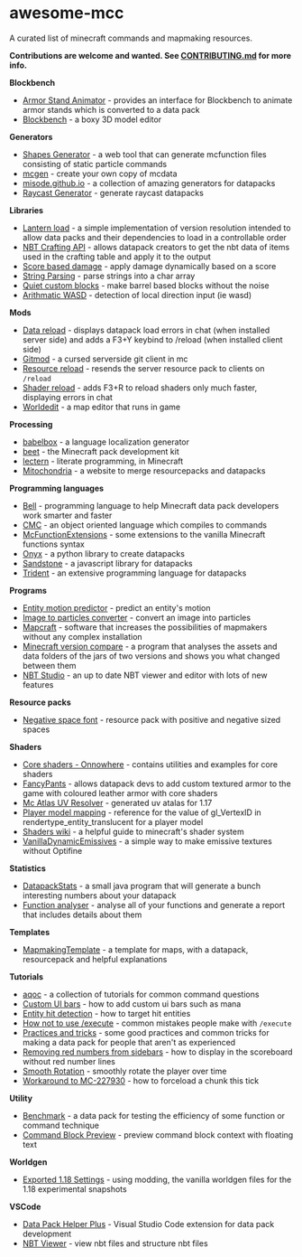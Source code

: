 # awesome-mcc
A curated list of minecraft commands and mapmaking resources.

**Contributions are welcome and wanted. See [CONTRIBUTING.md](CONTRIBUTING.md) for more info.**

**Blockbench**
- [Armor Stand Animator](https://github.com/DoubleF3lix/Armor-Stand-Animator) - provides an interface for Blockbench to animate armor stands which is converted to a data pack
- [Blockbench](https://www.blockbench.net) - a boxy 3D model editor

**Generators**
- [Shapes Generator](https://chencmd.github.io/Shapes-Generator/) - a web tool that can generate mcfunction files consisting of static particle commands
- [mcgen](https://github.com/Arcensoth/mcgen) - create your own copy of mcdata
- [misode.github.io](https://misode.github.io) - a collection of amazing generators for datapacks
- [Raycast Generator](https://skylinerw.com/vdvman1/raycast/) - generate raycast datapacks

**Libraries**
- [Lantern load](https://github.com/LanternMC/load) - a simple implementation of version resolution intended to allow data packs and their dependencies to load in a controllable order
- [NBT Crafting API](https://github.com/BigPapi13/NBT-Crafting-API) - allows datapack creators to get the nbt data of items used in the crafting table and apply it to the output
- [Score based damage](https://github.com/ErrorCraft/Score-Based-Damage/releases) - apply damage dynamically based on a score
- [String Parsing](https://github.com/5uso/String-Parser) - parse strings into a char array
- [Quiet custom blocks](https://github.com/Ellivers/QCB) - make barrel based blocks without the noise
- [Arithmatic WASD](https://github.com/MulverineX/wasd_arithmetic) - detection of local direction input (ie wasd)

**Mods**
- [Data reload](https://www.curseforge.com/minecraft/mc-mods/data-reload) - displays datapack load errors in chat (when installed server side) and adds a F3+Y keybind to /reload (when installed client side)
- [Gitmod](https://github.com/rx-modules/GitMod) - a cursed serverside git client in mc
- [Resource reload](https://github.com/PotatoPresident/resource-reload/tree/1.0.0) - resends the server resource pack to clients on `/reload`
- [Shader reload](https://www.curseforge.com/minecraft/mc-mods/shader-reload) - adds F3+R to reload shaders only much faster, displaying errors in chat
- [Worldedit](https://www.curseforge.com/minecraft/mc-mods/worldedit) - a map editor that runs in game

**Processing**
- [babelbox](https://github.com/OrangeUtan/babelbox) - a language localization generator
- [beet](https://github.com/mcbeet/beet) - the Minecraft pack development kit
- [lectern](https://github.com/mcbeet/lectern) - literate programming, in Minecraft
- [Mitochondria](https://mito.thenuclearnexus.live/) - a website to merge resourcepacks and datapacks

**Programming languages**
- [Bell](https://github.com/Miestrode/bell) - programming language to help Minecraft data pack developers work smarter and faster
- [CMC](https://github.com/Command-Master/CMC) - an object oriented language which compiles to commands
- [McFunctionExtensions](https://github.com/cgytrus/MCFunctionExtensions) - some extensions to the vanilla Minecraft functions syntax
- [Onyx](https://pypi.org/project/onyx-mclib) - a python library to create datapacks
- [Sandstone](https://github.com/TheMrZZ/Sandstone) - a javascript library for datapacks
- [Trident](https://energyxxer.com/trident/) - an extensive programming language for datapacks

**Programs**
- [Entity motion predictor](https://www.desmos.com/calculator/z7ouukcemh) - predict an entity's motion
- [Image to particles converter](https://github.com/RedCocoon/PythonSiphon/blob/main/minecraft-tools/image_to_particles_converter.py) - convert an image into particles
- [Mapcraft](https://mapcraft.app/) - software that increases the possibilities of mapmakers without any complex installation
- [Minecraft version compare](https://github.com/Plagiatus/mc-version-compare/releases) - a program that analyses the assets and data folders of the jars of two versions and shows you what changed between them
- [NBT Studio](https://github.com/tryashtar/nbt-studio) - an up to date NBT viewer and editor with lots of new features

**Resource packs**
- [Negative space font](https://github.com/AmberWat/NegativeSpaceFont/blob/master/README.md) - resource pack with positive and negative sized spaces

**Shaders**
- [Core shaders - Onnowhere](https://github.com/onnowhere/core_shaders) - contains utilities and examples for core shaders
- [FancyPants](https://github.com/Ancientkingg/fancyPants) - allows datapack devs to add custom textured armor to the game with coloured leather armor with core shaders
- [Mc Atlas UV Resolver](https://github.com/OrangeUtan/mc-atlas-uv-resolver/releases) - generated uv atalas for 1.17
- [Player model mapping](https://user-images.githubusercontent.com/30565442/132574881-47defa76-cbe7-420d-9ca4-56b743666eca.png) - reference for the value of gl_VertexID in rendertype_entity_translucent for a player model
- [Shaders wiki](https://github.com/ShockMicro/Minecraft-Shaders/wiki) - a helpful guide to minecraft's shader system
- [VanillaDynamicEmissives](https://github.com/ShockMicro/VanillaDynamicEmissives/) - a simple way to make emissive textures without Optifine

**Statistics**
- [DatapackStats](https://github.com/ICY105/DatapackStats) - a small java program that will generate a bunch interesting numbers about your datapack
- [Function analyser](https://github.com/ErrorCraft/FunctionAnalyser) - analyse all of your functions and generate a report that includes details about them

**Templates**
- [MapmakingTemplate](https://github.com/Plagiatus/MapmakingTemplate) - a template for maps, with a datapack, resourcepack and helpful explanations

**Tutorials**
- [aqoc](https://aqoc.github.io) - a collection of tutorials for common command questions
- [Custom UI bars](https://www.youtube.com/watch?v=EL2X6ppZSCQ) - how to add custom ui bars such as mana
- [Entity hit detection](https://www.youtube.com/watch?v=YZfCBBvOMN4) - how to target hit entities
- [How not to use /execute](https://gist.github.com/Aeldrion/419e3da12666280cbfd2dabf567dc36c) - common mistakes people make with `/execute`
- [Practices and tricks](https://gist.github.com/Ellivers/762822ee452f1beb058f044ec3139d73) - some good practices and common tricks for making a data pack for people that aren't as experienced
- [Removing red numbers from sidebars](https://www.youtube.com/watch?v=dD6V0bKf-Bc) - how to display in the scoreboard without red number lines
- [Smooth Rotation](https://www.youtube.com/watch?v=xamAY7fpgeQ) - smoothly rotate the player over time
- [Workaround to MC-227930](https://gist.github.com/GrantGryczan/f0a51fc195f76da570d67826974bf2de#file-guide-to-working-around-mc-227930-md) - how to forceload a chunk this tick

**Utility**
- [Benchmark](https://www.planetminecraft.com/data-pack/benchmark-a-data-pack-for-testing-function-efficiency/) - a data pack for testing the efficiency of some function or command technique
- [Command Block Preview](https://www.planetminecraft.com/data-pack/command-block-preview/) - preview command block context with floating text

**Worldgen**
- [Exported 1.18 Settings](https://github.com/misode/vanilla-worldgen/tree/1.18-experimental) - using modding, the vanilla worldgen files for the 1.18 experimental snapshots

**VSCode**
- [Data Pack Helper Plus](https://marketplace.visualstudio.com/items?itemName=SPGoding.datapack-language-server) - Visual Studio Code extension for data pack development
- [NBT Viewer](https://marketplace.visualstudio.com/items?itemName=Misodee.vscode-nbt) - view nbt files and structure nbt files
